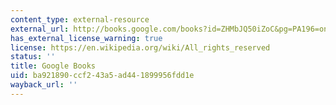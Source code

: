 ```yaml
---
content_type: external-resource
external_url: http://books.google.com/books?id=ZHMbJQ50iZoC&pg=PA196=onepage
has_external_license_warning: true
license: https://en.wikipedia.org/wiki/All_rights_reserved
status: ''
title: Google Books
uid: ba921890-ccf2-43a5-ad44-1899956fdd1e
wayback_url: ''
---
```


